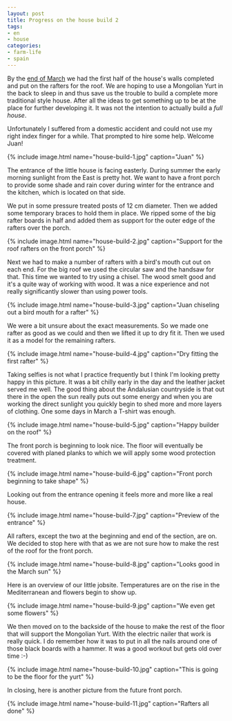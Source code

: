 ```yaml
---
layout: post
title: Progress on the house build 2
tags:
- en
- house
categories:
- farm-life
- spain
---
```

By the [end of March](/2018/03/21/progress-on-the-house-build.html) we had the first half of the house's walls completed and put on the rafters for the roof. We are hoping to use a Mongolian Yurt in the back to sleep in and thus save us the trouble to build a complete more traditional style house. After all the ideas to get something up to be at the place for further developing it. It was not the intention to actually build a *full house*.

Unfortunately I suffered from a domestic accident and could not use my right index finger for a while. That prompted to hire some help. Welcome Juan!

{% include image.html name="house-build-1.jpg" caption="Juan" %}

The entrance of the little house is facing easterly. During summer the early morning sunlight from the East is pretty hot. We want to have a front porch to provide some shade and rain cover during winter for the entrance and the kitchen, which is located on that side.

We put in some pressure treated posts of 12 cm diameter. Then we added some temporary braces to hold them in place. We ripped some of the big rafter boards in half and added them as support for the outer edge of the rafters over the porch.

{% include image.html name="house-build-2.jpg" caption="Support for the roof rafters on the front porch" %}

Next we had to make a number of rafters with a bird's mouth cut out on each end. For the big roof we used the circular saw and the handsaw for that. This time we wanted to try using a chisel. The wood smelt good and it's a quite way of working with wood. It was a nice experience and not really significantly slower than using power tools.

{% include image.html name="house-build-3.jpg" caption="Juan chiseling out a bird mouth for a rafter" %}

We were a bit unsure about the exact measurements. So we made one rafter as good as we could and then we lifted it up to dry fit it. Then we used it as a model for the remaining rafters.

{% include image.html name="house-build-4.jpg" caption="Dry fitting the first rafter" %}

Taking selfies is not what I practice frequently but I think I'm looking pretty happy in this picture. It was a bit chilly early in the day and the leather jacket served me well. The good thing about the Andalusian countryside is that out there in the open the sun really puts out some energy and when you are working the direct sunlight you quickly begin to shed more and more layers of clothing. One some days in March a T-shirt was enough.

{% include image.html name="house-build-5.jpg" caption="Happy builder on the roof" %}

The front porch is beginning to look nice. The floor will eventually be covered with planed planks to which we will apply some wood protection treatment.

{% include image.html name="house-build-6.jpg" caption="Front porch beginning to take shape" %}

Looking out from the entrance opening it feels more and more like a real house.

{% include image.html name="house-build-7.jpg" caption="Preview of the entrance" %}

All rafters, except the two at the beginning and end of the section, are on. We decided to stop here with that as we are not sure how to make the rest of the roof for the front porch.

{% include image.html name="house-build-8.jpg" caption="Looks good in the March sun" %}

Here is an overview of our little jobsite. Temperatures are on the rise in the Mediterranean and flowers begin to show up.

{% include image.html name="house-build-9.jpg" caption="We even get some flowers" %}

We then moved on to the backside of the house to make the rest of the floor that will support the Mongolian Yurt. With the electric nailer that work is really quick. I do remember how it was to put in all the nails around one of those black boards with a hammer. It was a good workout but gets old over time :-)

{% include image.html name="house-build-10.jpg" caption="This is going to be the floor for the yurt" %}

In closing, here is another picture from the future front porch.

{% include image.html name="house-build-11.jpg" caption="Rafters all done" %}
